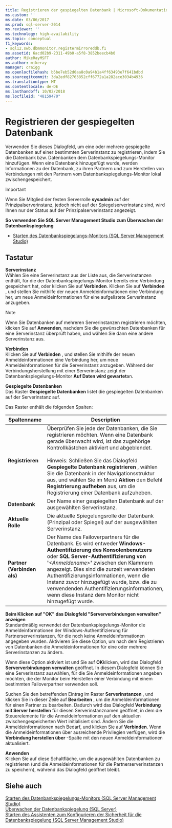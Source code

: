 ```yaml
---
title: Registrieren der gespiegelten Datenbank | Microsoft-Dokumentation
ms.custom: ''
ms.date: 03/06/2017
ms.prod: sql-server-2014
ms.reviewer: ''
ms.technology: high-availability
ms.topic: conceptual
f1_keywords:
- sql12.swb.dbmmonitor.registermirroreddb.f1
ms.assetid: 6acd02b9-2311-49b0-a5f8-3852beecb4b0
author: MikeRayMSFT
ms.author: mikeray
manager: craigg
ms.openlocfilehash: b5be7eb52d0aa8c0a94b1a4ff63493e7f641bdbd
ms.sourcegitcommit: 3da2edf82763852cff6772a1a282ace3034b4936
ms.translationtype: MT
ms.contentlocale: de-DE
ms.lasthandoff: 10/02/2018
ms.locfileid: "48159470"
---
```

# <a name="register-mirrored-database"></a>Registrieren der gespiegelten Datenbank
  Verwenden Sie dieses Dialogfeld, um eine oder mehrere gespiegelte Datenbanken auf einer bestimmten Serverinstanz zu registrieren, indem Sie die Datenbank bzw. Datenbanken dem Datenbankspiegelungs-Monitor hinzufügen. Wenn eine Datenbank hinzugefügt wurde, werden Informationen zu der Datenbank, zu ihren Partnern und zum Herstellen von Verbindungen mit den Partnern vom Datenbankspiegelungs-Monitor lokal zwischengespeichert.  
  
> [!IMPORTANT]  
>  Wenn Sie Mitglied der festen Serverrolle **sysadmin** auf der Prinzipalserverinstanz, jedoch nicht auf der Spiegelserverinstanz sind, wird Ihnen nur der Status auf der Prinzipalserverinstanz angezeigt.  
  
 **So verwenden Sie SQL Server Management Studio zum Überwachen der Datenbankspiegelung**  
  
-   [Starten des Datenbankspiegelungs-Monitors &#40;SQL Server Management Studio&#41;](../database-mirroring/start-database-mirroring-monitor-sql-server-management-studio.md)  
  
## <a name="options"></a>Tastatur  
 **Serverinstanz**  
 Wählen Sie eine Serverinstanz aus der Liste aus, die Serverinstanzen enthält, für die der Datenbankspiegelungs-Monitor bereits eine Verbindung gespeichert hat, oder klicken Sie auf **Verbinden**. Klicken Sie auf **Verbinden** , und stellen Sie mithilfe der neuen Anmeldeinformationen eine Verbindung her, um neue Anmeldeinformationen für eine aufgelistete Serverinstanz anzugeben.  
  
> [!NOTE]  
>  Wenn Sie Datenbanken auf mehreren Serverinstanzen registrieren möchten, klicken Sie auf **Anwenden**, nachdem Sie die gewünschten Datenbanken für eine Serverinstanz überprüft haben, und wählen Sie dann eine andere Serverinstanz aus.  
  
 **Verbinden**  
 Klicken Sie auf **Verbinden** , und stellen Sie mithilfe der neuen Anmeldeinformationen eine Verbindung her, um neue Anmeldeinformationen für die Serverinstanz anzugeben. Während der Verbindungsherstellung mit einer Serverinstanz zeigt der Datenbankspiegelungs-Monitor **Auf Daten wird gewartet**an.  
  
 **Gespiegelte Datenbanken**  
 Das Raster **Gespiegelte Datenbanken** listet die gespiegelten Datenbanken auf der Serverinstanz auf.  
  
 Das Raster enthält die folgenden Spalten:  
  
|Spaltenname|Description|  
|-----------------|-----------------|  
|**Registrieren**|Überprüfen Sie jede der Datenbanken, die Sie registrieren möchten. Wenn eine Datenbank gerade überwacht wird, ist das zugehörige Kontrollkästchen aktiviert und abgeblendet.<br /><br /> Hinweis: Schließen Sie das Dialogfeld **Gespiegelte Datenbank registrieren** , wählen Sie die Datenbank in der Navigationsstruktur aus, und wählen Sie im Menü **Aktion** den Befehl **Registrierung aufheben** aus, um die Registrierung einer Datenbank aufzuheben.|  
|**Datenbank**|Der Name einer gespiegelten Datenbank auf der ausgewählten Serverinstanz.|  
|**Aktuelle Rolle**|Die aktuelle Spiegelungsrolle der Datenbank (Prinzipal oder Spiegel) auf der ausgewählten Serverinstanz.|  
|**Partner (Verbinden als)**|Der Name des Failoverpartners für die Datenbank. Es wird entweder **Windows-Authentifizierung des Konsolenbenutzers** oder **SQL Server-Authentifizierung von '***\<Anmeldename>***'** zwischen den Klammern angezeigt. Dies sind die zurzeit verwendeten Authentifizierungsinformationen, wenn die Instanz zuvor hinzugefügt wurde, bzw. die zu verwendenden Authentifizierungsinformationen, wenn diese Instanz dem Monitor nicht hinzugefügt wurde.|  
  
 **Beim Klicken auf "OK" das Dialogfeld "Serververbindungen verwalten" anzeigen**  
 Standardmäßig verwendet der Datenbankspiegelungs-Monitor die Anmeldeinformationen der Windows-Authentifizierung für Partnerserverinstanzen, für die noch keine Anmeldeinformationen angegeben wurden. Aktivieren Sie diese Option, um nach dem Registrieren von Datenbanken die Anmeldeinformationen für eine oder mehrere Serverinstanzen zu ändern.  
  
 Wenn diese Option aktiviert ist und Sie auf **OK**klicken, wird das Dialogfeld **Serververbindungen verwalten** geöffnet. In diesem Dialogfeld können Sie eine Serverinstanz auswählen, für die Sie Anmeldeinformationen angeben möchten, die der Monitor beim Herstellen einer Verbindung mit einem bestimmten Failoverpartner verwenden soll.  
  
 Suchen Sie den betreffenden Eintrag im Raster **Serverinstanzen** , und klicken Sie in dieser Zeile auf **Bearbeiten** , um die Anmeldeinformationen für einen Partner zu bearbeiten. Dadurch wird das Dialogfeld **Verbindung mit Server herstellen** für diesen Serverinstanznamen geöffnet, in dem die Steuerelemente für die Anmeldeinformationen auf den aktuellen zwischengespeicherten Wert initialisiert sind. Ändern Sie die Anmeldeinformationen nach Bedarf, und klicken Sie auf **Verbinden**. Wenn die Anmeldeinformationen über ausreichende Privilegien verfügen, wird die **Verbindung herstellen über** -Spalte mit den neuen Anmeldeinformationen aktualisiert.  
  
 **Anwenden**  
 Klicken Sie auf diese Schaltfläche, um die ausgewählten Datenbanken zu registrieren (und die Anmeldeinformationen für die Partnerserverinstanzen zu speichern), während das Dialogfeld geöffnet bleibt.  
  
## <a name="see-also"></a>Siehe auch  
 [Starten des Datenbankspiegelungs-Monitors &#40;SQL Server Management Studio&#41;](../database-mirroring/start-database-mirroring-monitor-sql-server-management-studio.md)   
 [Überwachen der Datenbankspiegelung &#40;SQL Server&#41;](database-mirroring-sql-server.md)   
 [Starten des Assistenten zum Konfigurieren der Sicherheit für die Datenbankspiegelung &#40;SQL Server Management Studio&#41;](start-the-configuring-database-mirroring-security-wizard.md)  
  
  
